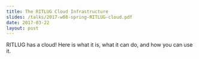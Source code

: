 ```yaml
---
title: The RITLUG Cloud Infrastructure
slides: /talks/2017-w08-spring-RITLUG-cloud.pdf
date: 2017-03-22
layout: post
---
```


RITLUG has a cloud! Here is what it is, what it can do, and how you can use it.
